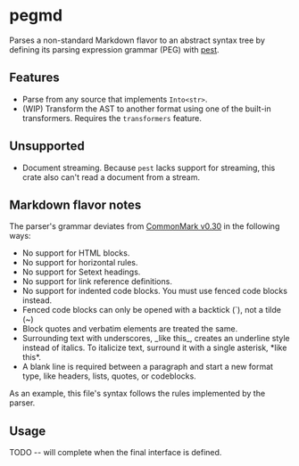 # pegmd
Parses a non-standard Markdown flavor to an abstract syntax tree by defining its parsing expression grammar (PEG) with [pest](https://pest.rs/book/).

## Features
  - Parse from any source that implements `Into<str>`.
  - (WIP) Transform the AST to another format using one of the built-in transformers. Requires the `transformers` feature.

## Unsupported
- Document streaming. Because `pest` lacks support for streaming, this crate also can't read a document from a stream.

## Markdown flavor notes
The parser's grammar deviates from [CommonMark v0.30](https://spec.commonmark.org/0.30/) in the following ways:

  - No support for HTML blocks.
  - No support for horizontal rules.
  - No support for Setext headings.
  - No support for link reference definitions.
  - No support for indented code blocks. You must use fenced code blocks instead.
  - Fenced code blocks can only be opened with a backtick (`), not a tilde (~)
  - Block quotes and verbatim elements are treated the same.
  - Surrounding text with underscores, \_like this\_, creates an underline style instead of italics. To italicize text, surround it with a single asterisk, \*like this\*.
  - A blank line is required between a paragraph and start a new format type, like headers, lists, quotes, or codeblocks.

As an example, this file's syntax follows the rules implemented by the parser.

## Usage
TODO -- will complete when the final interface is defined.